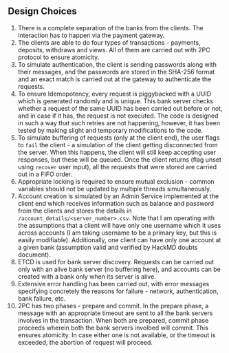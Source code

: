 ## Design Choices

1. There is a complete separation of the banks from the clients. The interaction has to happen via the payment gateway.
2. The clients are able to do four types of transactions - payments, deposits, withdraws and views. All of them are carried out with 2PC protocol to ensure atomicity.
3. To simulate authentication, the client is sending passwords along with their messages, and the passwords are stored in the SHA-256 format and an exact match is carried out at the gateway to authenticate the requests.
4. To ensure Idemopotency, every request is piggybacked with a UUID which is generated randomly and is unique. This bank server checks whether a request of the same UUID has been carried out before or not, and in case if it has, the request is not executed. The code is designed in such a way that such retries are not happening, however, it has been tested by making slight and temporary modifications to the code.
5. To simulate buffering of requests (only at the client end), the user flags to ```fail``` the client - a simulation of the client getting disconnected from the server. When this happens, the client will still keep accepting user responses, but these will be queued. Once the client returns (flag unset using ```recover``` user input), all the requests that were stored are carried out in a FIFO order.
6. Appropriate locking is required to ensure mutual exclusion - common variables should not be updated by multiple threads simultaneously.
7. Account creation is simulated by an Admin Service implemented at the client end which receives information such as balance and password from the clients and stores the details in ```/account_details/<server_number>.csv```. Note that I am operating with the assumptions that a client will have only one username which it uses across accounts (I am taking username to be a primary key, but this is easily modifiable). Additionally, one client can have only one account at a given bank (assumption valid and verified by HackMD doubts document).
8. ETCD is used for bank server discovery. Requests can be carried out only with an alive bank server (no buffering here), and accounts can be created with a bank only when its server is alive.
9. Extensive error handling has been carried out, with error messages specifying concretely the reasons for failure - network, authentication, bank failure, etc.
10. 2PC has two phases - prepare and commit. In the prepare phase, a message with an appropriate timeout are sent to all the bank servers involves in the transaction. When both are prepared, commit phase proceeds wherein both the bank servers involbed will commit. This ensures atomicity. In case either one is not available, or the timeout is exceeded, the abortion of request will proceed.